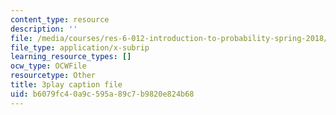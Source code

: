 ```yaml
---
content_type: resource
description: ''
file: /media/courses/res-6-012-introduction-to-probability-spring-2018/b6079fc40a9c595a89c7b9820e824b68_qgICsL7ybWc.vtt
file_type: application/x-subrip
learning_resource_types: []
ocw_type: OCWFile
resourcetype: Other
title: 3play caption file
uid: b6079fc4-0a9c-595a-89c7-b9820e824b68
---
```

